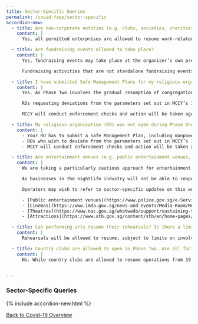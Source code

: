 ```yaml
---
title: Sector-Specific Queries
permalink: /covid-faqs/sector-specific
accordion-new:
  - title: Are non-corporate entities (e.g. clubs, societies, charities, Social Service Agencies, co-operative societies) also allowed to resume work-related events from 28 Sep?
    content: |
      Yes, all permitted enterprises are allowed to resume work-related events of up to 50 persons at their own workplaces or premises, and at third-party venues. Respective sectoral advisories and safe management measures continue to apply. For more information, please refer [here](https://www.mom.gov.sg/covid-19/frequently-asked-questions/safe-management-measures){:target="_blank"}.

  - title: Are fundraising events allowed to take place?
    content: |
      Yes, fundraising events may take place at the organiser’s own premises or third-party venues, with up to 50 persons per event.

      Fundraising activities that are not standalone fundraising events but are incidentally conducted in the course of other activities should follow the guidelines and safe management measures set for the primary activity. For example, fundraising carried out by commercial participators in the course of their retail business should follow the prevailing guidelines in place for retail activities. Similarly, the collection of offerings/tithes during religious services should follow the prevailing guidelines for the conduct of religious services. For more information, please refer [here](https://www.mom.gov.sg/covid-19/frequently-asked-questions/safe-management-measures){:target="_blank"}.

  - title: I have submitted Safe Management Plans for my religious organisation (RO) during Phase One. Do I need to submit another plan for Phase Two?  
    content: |
      Yes. As Phase Two involves the gradual resumption of congregational and worship services, as well as other non-congregational worship activities, all ROs are required to submit their Safe Management Plan, including manpower deployment, at least 3 days before resumption of Phase Two activities. ROs who have already submitted their safe management plan in Phase One only need to submit a shorter plan to cover the additional safe management measures for Phase Two activities. Please refer to <https://www.cpro.gov.sg/> for details.

      ROs requesting deviations from the parameters set out in MCCY’s 18 Jun 2020 advisory on resumption of more religious activities in Phase Two will require MCCY’s approval before proceeding with their activities.

      MCCY will conduct enforcement checks and action will be taken against ROs who do not comply with the relevant guidelines, including the cessation of operations.

  - title: My religious organisation (RO) was not open during Phase One and I did not submit my Phase One Safe Management Plans. Am I allowed to proceed with Phase Two activities?
    content: |
      - Your RO has to submit a Safe Management Plan, including manpower deployment, at least 3 days before commencing Phase Two activities.
      - ROs who wish to deviate from the parameters set out in MCCY’s 18 Jun 2020 advisory on resumption of more religious activities in Phase Two will require MCCY’s approval before proceeding with their activities.
      - MCCY will conduct enforcement checks and action will be taken against ROs who do not comply with the relevant guidelines, including the cessation of operations.

  - title: Are entertainment venues (e.g. public entertainment venues, cinemas, theatres and attractions) allowed to resume operations?
    content: |
      We are taking a particularly cautious approach for entertainment establishments in the nightlife sector because large numbers of people are likely to come into close contact for prolonged periods of time, and often in enclosed spaces. We have seen the rapid spread of COVID-19 through nightclubs and pubs overseas, and we want to prevent the same thing from happening in Singapore to guard against recurring waves of infection.

      As businesses in the nightlife industry will not be able to reopen soon, companies in these sectors are strongly encouraged to re-examine their business models and undertake permitted activities instead. Businesses that are keen to do so can contact the relevant government agencies to understand the processes involved.

      Operators may wish to refer to sector-specific updates on this website, or visit the following agencies’ website for the latest updates:

      - [Public entertainment venues](https://www.police.gov.sg/e-Services/Police-Licences/Public-Entertainment-Licence){:target="_blank"}
      - [Cinemas](https://www.imda.gov.sg/news-and-events/Media-Room/Media-Releases/2020/Advisories-on-COVID-19-Situation){:target="_blank"}
      - [Theatres](https://www.nac.gov.sg/whatwedo/support/sustaining-the-arts-during-covid-19/Sustaining-the-arts-during-COVID-19.html){:target="_blank"}
      - [Attractions](https://www.stb.gov.sg/content/stb/en/home-pages/advisory-for-attractions.html#Attractions){:target="_blank"}

  - title: Can performing arts resume their rehearsals? Is there a limit to the number of persons allowed during rehearsals?
    content: |
      Rehearsals will be allowed to resume, subject to limits on involvement and organisations/practitioners’ ability and readiness to adhere to safe management measures. These would be indicated in NAC’s upcoming advisory for the arts and culture sector.

  - title: Country clubs are allowed to open in Phase Two. Are all facilities within the country club allowed to open from 19 June 2020?
    content: |
      No. While country clubs are allowed to resume operations from 19 June 2020, their facilities can only resume operations when the same activities are allowed to resume in the public sphere. For instance, billiard facilities in the country clubs may open from 4 July 2020, in line with the reopening date of commercial billiard saloons. Other facilities such as karaoke rooms within the club must remain closed. The management of the country clubs are encouraged to adopt the same safe management measures for these facilities provided for the respective sectors to reduce risks of COVID-19 transmission. For more information, as well as a list of facilities allowed to re-open, please refer [here](/images/covid/countryclubadvisory.pdf){:target="_blank"}.


---
```


### Sector-Specific Queries

{% include accordion-new.html %}

[Back to Covid-19 Overview](/covid/)
